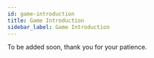 ```yaml
---
id: game-introduction
title: Game Introduction
sidebar_label: Game Introduction
---
```


To be added soon, thank you for your patience.